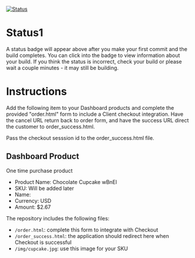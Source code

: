 [![Status](https://img.shields.io/badge/status-BUILDING%20COMMIT:%20bdb8a150dc815554f5b83ceb5f3028a91bcb0b0f-yellow.svg)](https://github.com/raysaavedra-work/bakery_scaffold_PBNrtMV8lVh8Q36U/commit/bdb8a150dc815554f5b83ceb5f3028a91bcb0b0f)


# Status1

A status badge will appear above after you make your first commit and the build completes. You can click into the badge to view information about your build. If you think the status is incorrect, check your build or please wait a couple minutes - it may still be building.

# Instructions

Add the following item to your Dashboard products and complete the provided "order.html" form to include a Client checkout integration. Have the cancel URL return back to order form, and have the success URL direct the customer to order_success.html.

Pass the checkout sesssion id to the order_success.html file.

## Dashboard Product
One time purchase product
* Product Name: Chocolate Cupcake wBnEl
* SKU: Will be added later
* Name: 
* Currency: USD
* Amount: $2.67

The repository includes the following files:
* `/order.html`: complete this form to integrate with Checkout
* `/order_success.html`: the application should redirect here when Checkout is successful
* `/img/cupcake.jpg`: use this image for your SKU
